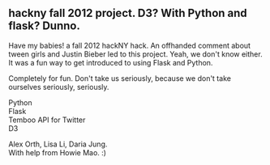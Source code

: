 hackny fall 2012 project. D3? With Python and flask? Dunno.
----------------------------------------------------------
Have my babies! a fall 2012 hackNY hack.
An offhanded comment about tween girls and Justin Bieber led to this project. Yeah, we don't know either.
It was a fun way to get introduced to using Flask and Python.

Completely for fun. Don't take us seriously, because we don't take ourselves seriously, seriously.

Python  
Flask  
Temboo API for Twitter  
D3  


Alex Orth, Lisa Li, Daria Jung.  
With help from Howie Mao. :)




